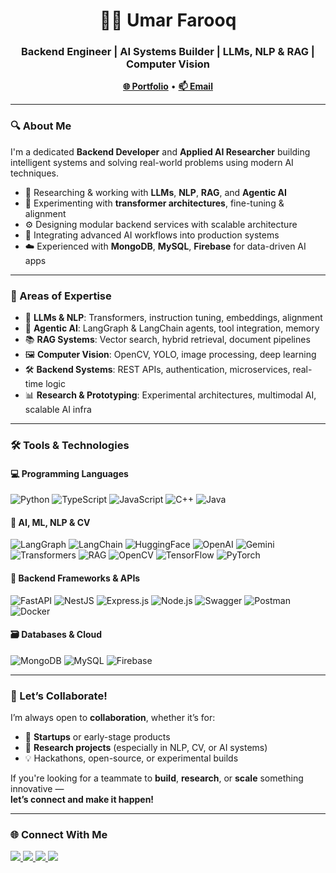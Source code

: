 <h1 align="center">👨‍💻 Umar Farooq</h1>

<h3 align="center">Backend Engineer | AI Systems Builder | LLMs, NLP & RAG | Computer Vision</h3>

<p align="center">
  <a href="https://umarfarooq.tech" target="_blank"><strong>🌐 Portfolio</strong></a> • 
  <a href="mailto:umarfarooq211203@gmail.com"><strong>📫 Email</strong></a>
</p>

---

### 🔍 About Me

I'm a dedicated **Backend Developer** and **Applied AI Researcher** building intelligent systems and solving real-world problems using modern AI techniques.

- 🧠 Researching & working with **LLMs**, **NLP**, **RAG**, and **Agentic AI**
- 🧪 Experimenting with **transformer architectures**, fine-tuning & alignment
- ⚙️ Designing modular backend services with scalable architecture
- 🧩 Integrating advanced AI workflows into production systems
- ☁️ Experienced with **MongoDB**, **MySQL**, **Firebase** for data-driven AI apps

---

### 💼 Areas of Expertise

- 🧠 **LLMs & NLP**: Transformers, instruction tuning, embeddings, alignment
- 🔗 **Agentic AI**: LangGraph & LangChain agents, tool integration, memory
- 📚 **RAG Systems**: Vector search, hybrid retrieval, document pipelines
- 🖼️ **Computer Vision**: OpenCV, YOLO, image processing, deep learning
- 🛠️ **Backend Systems**: REST APIs, authentication, microservices, real-time logic
- 📊 **Research & Prototyping**: Experimental architectures, multimodal AI, scalable AI infra

---

### 🛠️ Tools & Technologies

#### 💻 Programming Languages
![Python](https://img.shields.io/badge/-Python-3776AB?style=for-the-badge&logo=python&logoColor=white)
![TypeScript](https://img.shields.io/badge/-TypeScript-3178C6?style=for-the-badge&logo=typescript&logoColor=white)
![JavaScript](https://img.shields.io/badge/-JavaScript-F7DF1E?style=for-the-badge&logo=javascript&logoColor=black)
![C++](https://img.shields.io/badge/-C++-00599C?style=for-the-badge&logo=c%2b%2b&logoColor=white)
![Java](https://img.shields.io/badge/-Java-007396?style=for-the-badge&logo=java&logoColor=white)

#### 🧠 AI, ML, NLP & CV
![LangGraph](https://img.shields.io/badge/-LangGraph-000000?style=for-the-badge&logo=protocolsio&logoColor=white)
![LangChain](https://img.shields.io/badge/-LangChain-3B3B3B?style=for-the-badge&logo=chainlink&logoColor=white)
![HuggingFace](https://img.shields.io/badge/-HuggingFace-FFD21F?style=for-the-badge&logo=huggingface&logoColor=black)
![OpenAI](https://img.shields.io/badge/-OpenAI-412991?style=for-the-badge&logo=openai&logoColor=white)
![Gemini](https://img.shields.io/badge/-Gemini-1A73E8?style=for-the-badge&logo=google&logoColor=white)
![Transformers](https://img.shields.io/badge/-Transformers-FF6F61?style=for-the-badge&logo=tensorflow&logoColor=white)
![RAG](https://img.shields.io/badge/-RAG-blueviolet?style=for-the-badge)
![OpenCV](https://img.shields.io/badge/-OpenCV-5C3EE8?style=for-the-badge&logo=opencv&logoColor=white)
![TensorFlow](https://img.shields.io/badge/-TensorFlow-FF6F00?style=for-the-badge&logo=tensorflow&logoColor=white)
![PyTorch](https://img.shields.io/badge/-PyTorch-EE4C2C?style=for-the-badge&logo=pytorch&logoColor=white)

#### 🧰 Backend Frameworks & APIs
![FastAPI](https://img.shields.io/badge/-FastAPI-009688?style=for-the-badge&logo=fastapi&logoColor=white)
![NestJS](https://img.shields.io/badge/-NestJS-E0234E?style=for-the-badge&logo=nestjs&logoColor=white)
![Express.js](https://img.shields.io/badge/-Express.js-000000?style=for-the-badge&logo=express&logoColor=white)
![Node.js](https://img.shields.io/badge/-Node.js-339933?style=for-the-badge&logo=nodedotjs&logoColor=white)
![Swagger](https://img.shields.io/badge/-Swagger-85EA2D?style=for-the-badge&logo=swagger&logoColor=black)
![Postman](https://img.shields.io/badge/-Postman-FF6C37?style=for-the-badge&logo=postman&logoColor=white)
![Docker](https://img.shields.io/badge/-Docker-2496ED?style=for-the-badge&logo=docker&logoColor=white)

#### 🗃️ Databases & Cloud
![MongoDB](https://img.shields.io/badge/-MongoDB-47A248?style=for-the-badge&logo=mongodb&logoColor=white)
![MySQL](https://img.shields.io/badge/-MySQL-4479A1?style=for-the-badge&logo=mysql&logoColor=white)
![Firebase](https://img.shields.io/badge/-Firebase-FFCA28?style=for-the-badge&logo=firebase&logoColor=black)

---

### 🤝 Let’s Collaborate!

I’m always open to **collaboration**, whether it’s for:

- 🚀 **Startups** or early-stage products  
- 🧪 **Research projects** (especially in NLP, CV, or AI systems)  
- 💡 Hackathons, open-source, or experimental builds  

If you're looking for a teammate to **build**, **research**, or **scale** something innovative —  
**let’s connect and make it happen!**

---
### 🌐 Connect With Me

<p align="left">
  <a href="https://www.linkedin.com/in/umarrfarooq" target="blank">
    <img src="https://img.shields.io/badge/-LinkedIn-0A66C2?style=for-the-badge&logo=linkedin&logoColor=white" />
  </a>
  <a href="https://www.instagram.com/umarfarooq2112" target="blank">
    <img src="https://img.shields.io/badge/-Instagram-E4405F?style=for-the-badge&logo=instagram&logoColor=white" />
  </a>
  <a href="https://wa.me/923355022002" target="blank">
    <img src="https://img.shields.io/badge/-WhatsApp-25D366?style=for-the-badge&logo=whatsapp&logoColor=white" />
  </a>
  <a href="mailto:umarfarooq211203@gmail.com" target="blank">
    <img src="https://img.shields.io/badge/-Email-D14836?style=for-the-badge&logo=gmail&logoColor=white" />
  </a>
</p>
